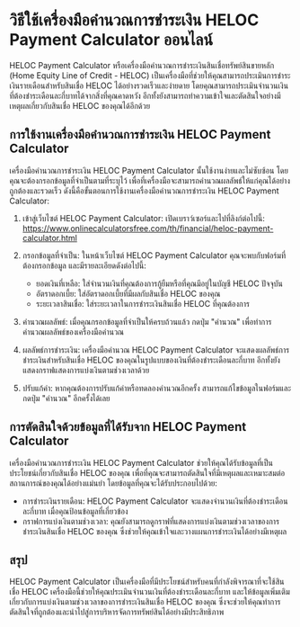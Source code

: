 วิธีใช้เครื่องมือคำนวณการชำระเงิน HELOC Payment Calculator ออนไลน์
==================================================================

HELOC Payment Calculator หรือเครื่องมือคำนวณการชำระเงินสินเชื่อทรัพย์สินขายหลัก (Home Equity Line of Credit - HELOC) เป็นเครื่องมือที่ช่วยให้คุณสามารถประเมินการชำระเงินรายเดือนสำหรับสินเชื่อ HELOC ได้อย่างรวดเร็วและง่ายดาย โดยคุณสามารถประเมินจำนวนเงินที่ต้องชำระเดือนละกี่บาทได้จากสิ่งที่คุณคาดหวัง อีกทั้งยังสามารถทำความเข้าใจและตัดสินใจอย่างมีเหตุผลเกี่ยวกับสินเชื่อ HELOC ของคุณได้อีกด้วย

การใช้งานเครื่องมือคำนวณการชำระเงิน HELOC Payment Calculator
------------------------------------------------------------

เครื่องมือคำนวณการชำระเงิน HELOC Payment Calculator นั้นใช้งานง่ายและไม่ซับซ้อน โดยคุณจะต้องกรอกข้อมูลที่จำเป็นตามที่ระบุไว้ เพื่อที่เครื่องมือจะสามารถคำนวณผลลัพธ์ให้แก่คุณได้อย่างถูกต้องและรวดเร็ว ดังนี้คือขั้นตอนการใช้งานเครื่องมือคำนวณการชำระเงิน HELOC Payment Calculator:

1. เข้าสู่เว็บไซต์ HELOC Payment Calculator: เปิดเบราว์เซอร์และไปที่ลิงก์ต่อไปนี้: <https://www.onlinecalculatorsfree.com/th/financial/heloc-payment-calculator.html>
2. กรอกข้อมูลที่จำเป็น: ในหน้าเว็บไซต์ HELOC Payment Calculator คุณจะพบกับฟอร์มที่ต้องกรอกข้อมูล และมีรายละเอียดดังต่อไปนี้:
    
    
    - ยอดเงินที่เหลือ: ใส่จำนวนเงินที่คุณต้องการกู้ยืมหรือที่คุณมีอยู่ในบัญชี HELOC ปัจจุบัน
    - อัตราดอกเบี้ย: ใส่อัตราดอกเบี้ยที่มีผลกับสินเชื่อ HELOC ของคุณ
    - ระยะเวลาสินเชื่อ: ใส่ระยะเวลาในการชำระเงินสินเชื่อ HELOC ที่คุณต้องการ
3. คำนวณผลลัพธ์: เมื่อคุณกรอกข้อมูลที่จำเป็นให้ครบถ้วนแล้ว กดปุ่ม "คำนวณ" เพื่อทำการคำนวณผลลัพธ์ของเครื่องมือคำนวณ
4. ผลลัพธ์การชำระเงิน: เครื่องมือคำนวณ HELOC Payment Calculator จะแสดงผลลัพธ์การชำระเงินสำหรับสินเชื่อ HELOC ของคุณในรูปแบบของเงินที่ต้องชำระเดือนละกี่บาท อีกทั้งยังแสดงกราฟแสดงการแบ่งเงินตามช่วงเวลาด้วย
5. ปรับแก้ค่า: หากคุณต้องการปรับแก้ค่าหรือทดลองคำนวณอีกครั้ง สามารถแก้ไขข้อมูลในฟอร์มและกดปุ่ม "คำนวณ" อีกครั้งได้เลย

การตัดสินใจด้วยข้อมูลที่ได้รับจาก HELOC Payment Calculator
----------------------------------------------------------

เครื่องมือคำนวณการชำระเงิน HELOC Payment Calculator ช่วยให้คุณได้รับข้อมูลที่เป็นประโยชน์เกี่ยวกับสินเชื่อ HELOC ของคุณ เพื่อที่คุณจะสามารถตัดสินใจที่มีเหตุผลและเหมาะสมต่อสถานการณ์ของคุณได้อย่างแม่นยำ โดยข้อมูลที่คุณจะได้รับประกอบไปด้วย:

- การชำระเงินรายเดือน: HELOC Payment Calculator จะแสดงจำนวนเงินที่ต้องชำระเดือนละกี่บาท เมื่อคุณป้อนข้อมูลที่เกี่ยวข้อง
- กราฟการแบ่งเงินตามช่วงเวลา: คุณยังสามารถดูกราฟที่แสดงการแบ่งเงินตามช่วงเวลาของการชำระเงินสินเชื่อ HELOC ของคุณ ซึ่งช่วยให้คุณเข้าใจและวางแผนการชำระเงินได้อย่างมีเหตุผล

สรุป
----

HELOC Payment Calculator เป็นเครื่องมือที่มีประโยชน์สำหรับคนที่กำลังพิจารณาที่จะใช้สินเชื่อ HELOC เครื่องมือนี้ช่วยให้คุณประเมินจำนวนเงินที่ต้องชำระเดือนละกี่บาท และให้ข้อมูลเพิ่มเติมเกี่ยวกับการแบ่งเงินตามช่วงเวลาของการชำระเงินสินเชื่อ HELOC ของคุณ ซึ่งจะช่วยให้คุณทำการตัดสินใจที่ถูกต้องและนำไปสู่การบริหารจัดการทรัพย์สินได้อย่างมีประสิทธิภาพ
